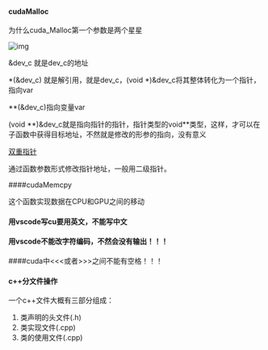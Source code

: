 #### cudaMalloc

为什么cuda_Malloc第一个参数是两个星星

![img](https://img-blog.csdnimg.cn/20190205141059886.png)

&dev_c   就是dev_c的地址

*(&dev_c) 就是解引用，就是dev_c，(void *)&dev_c将其整体转化为一个指针，指向var

**(&dev_c)指向变量var

(void **)&dev_c就是指向指针的指针，指针类型的void\*\*类型，这样，才可以在子函数中获得目标地址，不然就是修改的形参的指向，没有意义

[双重指针](https://blog.csdn.net/gdjason/article/details/51123978)

通过函数参数形式修改指针地址，一般用二级指针。



####cudaMemcpy

这个函数实现数据在CPU和GPU之间的移动



#### 用vscode写cu要用英文，不能写中文



#### 用vscode不能改字符编码，不然会没有输出！！！



####cuda中<<<或者>>>之间不能有空格！！！



#### c++分文件操作

一个c++文件大概有三部分组成：

1. 类声明的头文件(.h)
2. 类实现文件(.cpp)
3. 类的使用文件(.cpp)

